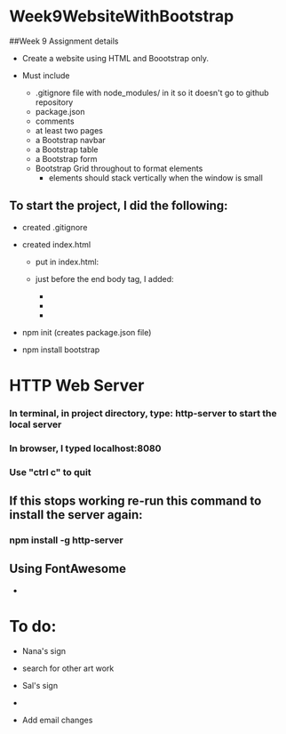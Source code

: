 # Week9WebsiteWithBootstrap

##Week 9 Assignment details
- Create a website using HTML and Boootstrap only.

- Must include
    - .gitignore file with node_modules/ in it so it doesn't go to github repository
    - package.json
    - comments
    - at least two pages
    - a Bootstrap navbar
    - a Bootstrap table
    - a Bootstrap form
    - Bootstrap Grid throughout to format elements
        - elements should stack vertically when the window is small
    
## To start the project, I did the following:

- created .gitignore
- created index.html
    - put in index.html: <link rel="stylesheet" href="https://cdn.jsdelivr.net/npm/bootstrap@4.0.0/dist/css/bootstrap.min.css" integrity="sha384-Gn5384xqQ1aoWXA+058RXPxPg6fy4IWvTNh0E263XmFcJlSAwiGgFAW/dAiS6JXm" crossorigin="anonymous">

    - just before the end body tag, I added:
        - <script src="https://code.jquery.com/jquery-3.2.1.slim.min.js" integrity="sha384-KJ3o2DKtIkvYIK3UENzmM7KCkRr/rE9/Qpg6aAZGJwFDMVNA/GpGFF93hXpG5KkN" crossorigin="anonymous"></script>
    
        - <script src="https://cdn.jsdelivr.net/npm/popper.js@1.12.9/dist/umd/popper.min.js" integrity="sha384-ApNbgh9B+Y1QKtv3Rn7W3mgPxhU9K/ScQsAP7hUibX39j7fakFPskvXusvfa0b4Q" crossorigin="anonymous"></script>

        - <script src="https://cdn.jsdelivr.net/npm/bootstrap@4.0.0/dist/js/bootstrap.min.js" integrity="sha384-JZR6Spejh4U02d8jOt6vLEHfe/JQGiRRSQQxSfFWpi1MquVdAyjUar5+76PVCmYl" crossorigin="anonymous"></script>

- npm init (creates package.json file)
- npm install bootstrap

# HTTP Web Server
### In terminal, in project directory, type: http-server to start the local server
### In browser, I typed localhost:8080
### Use "ctrl c" to quit
## If this stops working re-run this command to install the server again:
### npm install -g http-server

## Using FontAwesome
- <link rel="stylesheet" href="https://cdnjs.cloudflare.com/ajax/libs/font-awesome/4.7.0/css/font-awesome.min.css">

# To do:


- Nana's sign
- search for other art work

- Sal's sign

- 

- Add email changes

